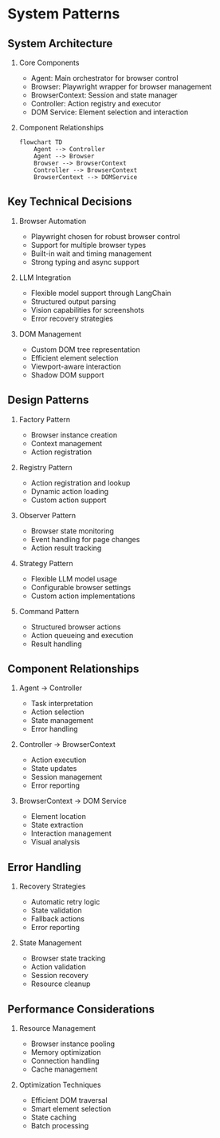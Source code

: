 # System Patterns

## System Architecture

1. Core Components
   - Agent: Main orchestrator for browser control
   - Browser: Playwright wrapper for browser management
   - BrowserContext: Session and state manager
   - Controller: Action registry and executor
   - DOM Service: Element selection and interaction

2. Component Relationships
   ```mermaid
   flowchart TD
       Agent --> Controller
       Agent --> Browser
       Browser --> BrowserContext
       Controller --> BrowserContext
       BrowserContext --> DOMService
   ```

## Key Technical Decisions

1. Browser Automation
   - Playwright chosen for robust browser control
   - Support for multiple browser types
   - Built-in wait and timing management
   - Strong typing and async support

2. LLM Integration
   - Flexible model support through LangChain
   - Structured output parsing
   - Vision capabilities for screenshots
   - Error recovery strategies

3. DOM Management
   - Custom DOM tree representation
   - Efficient element selection
   - Viewport-aware interaction
   - Shadow DOM support

## Design Patterns

1. Factory Pattern
   - Browser instance creation
   - Context management
   - Action registration

2. Registry Pattern
   - Action registration and lookup
   - Dynamic action loading
   - Custom action support

3. Observer Pattern
   - Browser state monitoring
   - Event handling for page changes
   - Action result tracking

4. Strategy Pattern
   - Flexible LLM model usage
   - Configurable browser settings
   - Custom action implementations

5. Command Pattern
   - Structured browser actions
   - Action queueing and execution
   - Result handling

## Component Relationships

1. Agent → Controller
   - Task interpretation
   - Action selection
   - State management
   - Error handling

2. Controller → BrowserContext
   - Action execution
   - State updates
   - Session management
   - Error reporting

3. BrowserContext → DOM Service
   - Element location
   - State extraction
   - Interaction management
   - Visual analysis

## Error Handling

1. Recovery Strategies
   - Automatic retry logic
   - State validation
   - Fallback actions
   - Error reporting

2. State Management
   - Browser state tracking
   - Action validation
   - Session recovery
   - Resource cleanup

## Performance Considerations

1. Resource Management
   - Browser instance pooling
   - Memory optimization
   - Connection handling
   - Cache management

2. Optimization Techniques
   - Efficient DOM traversal
   - Smart element selection
   - State caching
   - Batch processing
